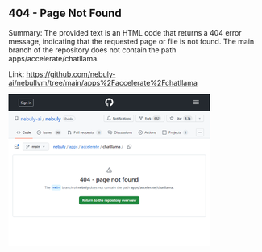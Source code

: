 ## 404 - Page Not Found
Summary: The provided text is an HTML code that returns a 404 error message, indicating that the requested page or file is not found. The main branch of the repository does not contain the path apps/accelerate/chatllama.

Link: https://github.com/nebuly-ai/nebullvm/tree/main/apps%2Faccelerate%2Fchatllama

<img src="/img/f7f05b6c-9784-4ac6-a6ef-ed5da6e0267a.png" width="400" />
<br/><br/>
